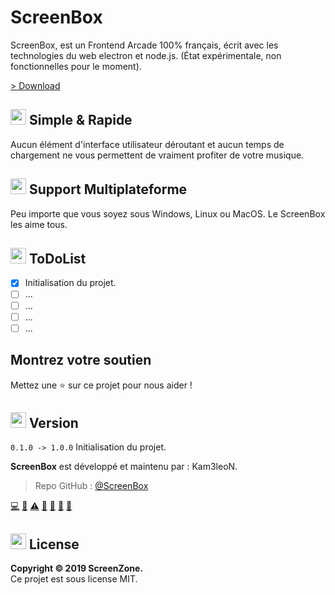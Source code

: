 # ScreenBox
ScreenBox, est un Frontend Arcade 100% français, écrit avec les technologies du web electron et node.js.
(État expérimentale, non fonctionnelles pour le moment).

[> Download](https://github.com/Kam3leoN/ScreenBox)

## <img src="https://cdn.discordapp.com/attachments/611997398410985492/620514068637286400/code.png" width="25"> Simple & Rapide
Aucun élément d'interface utilisateur déroutant et aucun temps de chargement ne vous permettent de vraiment profiter de votre musique.

## <img src="https://cdn.discordapp.com/attachments/611997398410985492/620514068637286400/code.png" width="25"> Support Multiplateforme
Peu importe que vous soyez sous Windows, Linux ou MacOS. Le ScreenBox les aime tous.

## <img src="https://cdn.discordapp.com/attachments/611997398410985492/620514068637286400/code.png" width="25"> ToDoList
- [x] Initialisation du projet.
- [ ] ...
- [ ] ...
- [ ] ...
- [ ] ...

## Montrez votre soutien
Mettez une ⭐️ sur ce projet pour nous aider !

## <img src="https://cdn.discordapp.com/attachments/611997398410985492/620514068637286400/code.png" width="25"> Version
`0.1.0 -> 1.0.0` Initialisation du projet.

**ScreenBox** est développé et maintenu par : Kam3leoN.
> Repo GitHub : [@ScreenBox](https://github.com/Kam3leoN/ScreenBox/)

<a href="#" title="Code">💻</a> <a href="#" title="Documentation">📖</a> <a href="#" title="Tests">⚠️</a> <a href="#" title="Bug reports">🐛</a> <a href="#" title="Maintenance">🚧</a> <a href="#" title="Questions / Réponses">💬</a> <a href="#" title="Ideas, Planning, & Feedback">🤔</a>

## <img src="https://cdn.discordapp.com/attachments/611997398410985492/620514068637286400/code.png" width="25"> License
**Copyright © 2019 ScreenZone.**<br />
Ce projet est sous license MIT.
